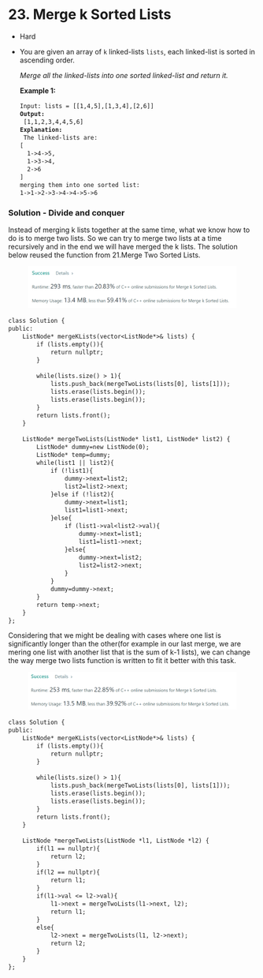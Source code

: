 # 23. Merge k Sorted Lists

* Hard
*   You are given an array of `k` linked-lists `lists`, each linked-list is sorted in ascending order.

    _Merge all the linked-lists into one sorted linked-list and return it._

    &#x20;

    **Example 1:**

    <pre><code>Input: lists = [[1,4,5],[1,3,4],[2,6]]
    <strong>Output:
    </strong> [1,1,2,3,4,4,5,6]
    <strong>Explanation:
    </strong> The linked-lists are:
    [
      1->4->5,
      1->3->4,
      2->6
    ]
    merging them into one sorted list:
    1->1->2->3->4->4->5->6</code></pre>



### Solution - Divide and conquer

Instead of merging k lists together at the same time, what we know how to do is to merge two lists. So we can try to merge two lists at a time recursively and in the end we will have merged the k lists. The solution below reused the function from 21.Merge Two Sorted Lists.&#x20;

<figure><img src="../.gitbook/assets/image (288).png" alt=""><figcaption></figcaption></figure>

```
class Solution {
public:
    ListNode* mergeKLists(vector<ListNode*>& lists) {
        if (lists.empty()){
            return nullptr;
        }
        
        while(lists.size() > 1){
            lists.push_back(mergeTwoLists(lists[0], lists[1]));
            lists.erase(lists.begin());
            lists.erase(lists.begin());
        }
        return lists.front();
    }
    
    ListNode* mergeTwoLists(ListNode* list1, ListNode* list2) {
        ListNode* dummy=new ListNode(0);
        ListNode* temp=dummy;
        while(list1 || list2){
            if (!list1){
                dummy->next=list2;
                list2=list2->next;
            }else if (!list2){
                dummy->next=list1;
                list1=list1->next;
            }else{
                if (list1->val<list2->val){
                    dummy->next=list1;
                    list1=list1->next;
                }else{
                    dummy->next=list2;
                    list2=list2->next;
                }
            }
            dummy=dummy->next;  
        }
        return temp->next;
    }
};
```

Considering that we might be dealing with cases where one list is significantly longer than the other(for example in our last merge, we are mering one list with another list that is the sum of k-1 lists), we can change the way merge two lists function is written to fit it better with this task.&#x20;

<figure><img src="../.gitbook/assets/image (3).png" alt=""><figcaption></figcaption></figure>

```
class Solution {
public:
    ListNode* mergeKLists(vector<ListNode*>& lists) {
        if (lists.empty()){
            return nullptr;
        }
        
        while(lists.size() > 1){
            lists.push_back(mergeTwoLists(lists[0], lists[1]));
            lists.erase(lists.begin());
            lists.erase(lists.begin());
        }
        return lists.front();
    }
    
    ListNode *mergeTwoLists(ListNode *l1, ListNode *l2) {
        if(l1 == nullptr){
            return l2;
        }
        if(l2 == nullptr){
            return l1;
        }
        if(l1->val <= l2->val){
            l1->next = mergeTwoLists(l1->next, l2);
            return l1;
        }
        else{
            l2->next = mergeTwoLists(l1, l2->next);
            return l2;
        }
    }
};
```
